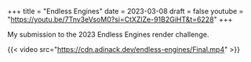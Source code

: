 +++
title = "Endless Engines"
date = 2023-03-08
draft = false
youtube = "https://youtu.be/7Tnv3eVsoM0?si=CtXZlZe-91B2GiHT&t=6228"
+++

My submission to the 2023 Endless Engines render challenge.

{{< video src="https://cdn.adinack.dev/endless-engines/Final.mp4" >}}
